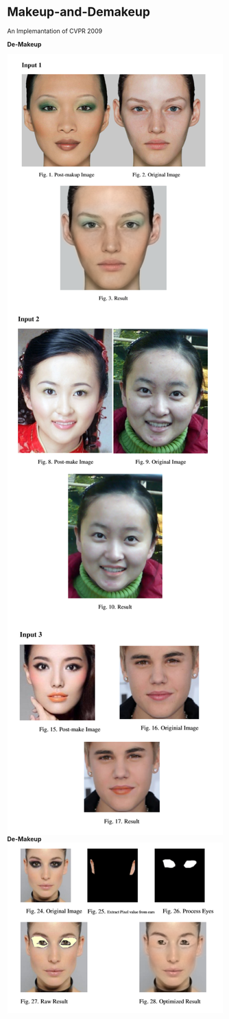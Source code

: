 # Makeup-and-Demakeup
An Implemantation of  CVPR 2009

**De-Makeup**

<img src="makeup_results/input1.png" align="left" />

<img src="makeup_results/input2.png" align="left" />

<img src="makeup_results/input3.png" align="left" />

**De-Makeup**
<img src="makeup_results/input4.png" align="left" />
